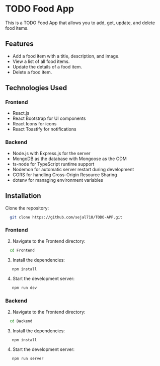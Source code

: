 # TODO Food App

This is a TODO Food App that allows you to add, get, update, and delete food items.

## Features

- Add a food item with a title, description, and image.
- View a list of all food items.
- Update the details of a food item.
- Delete a food item.

## Technologies Used

### Frontend

- React.js
- React Bootstrap for UI components
- React Icons for icons
- React Toastify for notifications

### Backend

- Node.js with Express.js for the server
- MongoDB as the database with Mongoose as the ODM
- ts-node for TypeScript runtime support
- Nodemon for automatic server restart during development
- CORS for handling Cross-Origin Resource Sharing
- dotenv for managing environment variables

## Installation

 Clone the repository:
 
 ```bash
   git clone https://github.com/sejal710/TODO-APP.git
 ```
 
### Frontend
 
2. Navigate to the Frontend directory:

 ```bash
   cd Frontend
 ```
 
3. Install the dependencies:

```bash
   npm install
 ```

4. Start the development server:

```bash
   npm run dev
 ```
### Backend
 
2. Navigate to the Frontend directory:

 ```bash
   cd Backend
 ```
 
3. Install the dependencies:

```bash
   npm install
 ```

4. Start the development server:

```bash
   npm run server
 ``` 
 
 

